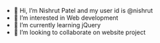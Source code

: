 - 👋 Hi, I’m Nishrut Patel and my user id is @nishrut
- 👀 I’m interested in Web development
- 🌱 I’m currently learning jQuery
- 💞️ I’m looking to collaborate on website project

<!---
nishrut/nishrut is a ✨ special ✨ repository because its `README.md` (this file) appears on your GitHub profile.
You can click the Preview link to take a look at your changes.
--->
